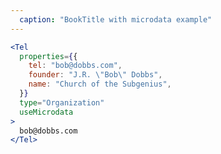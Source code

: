 ```yaml
---
  caption: "BookTitle with microdata example"
---
```


<!-- markdownlint-disable MD041 -->
<!-- dprint-ignore -->
```jsx
<Tel
  properties={{
    tel: "bob@dobbs.com",
    founder: "J.R. \"Bob\" Dobbs",
    name: "Church of the Subgenius",
  }}
  type="Organization"
  useMicrodata
>
  bob@dobbs.com
</Tel>
```
